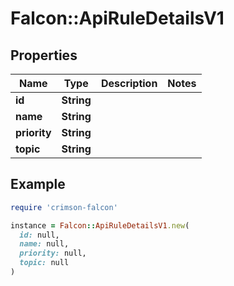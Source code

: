 # Falcon::ApiRuleDetailsV1

## Properties

| Name | Type | Description | Notes |
| ---- | ---- | ----------- | ----- |
| **id** | **String** |  |  |
| **name** | **String** |  |  |
| **priority** | **String** |  |  |
| **topic** | **String** |  |  |

## Example

```ruby
require 'crimson-falcon'

instance = Falcon::ApiRuleDetailsV1.new(
  id: null,
  name: null,
  priority: null,
  topic: null
)
```

